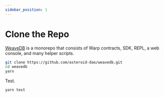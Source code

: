 ```yaml
---
sidebar_position: 1
---
```

# Clone the Repo

[WeaveDB](https://github.com/asteroid-dao/weavedb) is a monorepo that consists of Warp contracts, SDK, REPL, a web console, and many helper scripts.

```bash
git clone https://github.com/asteroid-dao/weavedb.git
cd weavedb
yarn
```

Test.

```bash
yarn test
```
